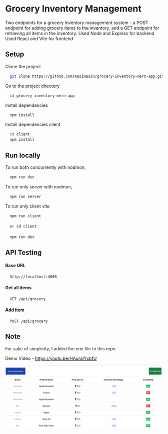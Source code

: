 
# Grocery Inventory Management

Two endpoints for a grocery inventory management system - a POST
endpoint for adding grocery items to the inventory, and a GET endpoint for
retrieving all items in the inventory.
Used Node and Express for backend
Used React and Vite for frontend



## Setup

Clone the project

```bash
  git clone https://github.com/KaziHasin/grocery-inventory-mern-app.git
```

Go to the project directory

```bash
  cd grocery-inventory-mern-app
```

Install dependencies

```bash
  npm install
```

Install dependencies client

```bash
  cd client
  npm install
```


## Run locally

To run both concurrently with nodmon, 

```bash
  npm run dev
```
To run only server with nodmon, 

```bash
  npm run server
```
To run only client vite 

```bash
  npm run client

  or cd client
  
  npm run dev
```


## API Testing

#### Base URL

```http
  http://localhost:4000
```

#### Get all items

```http
  GET /api/grocery
```
#### Add item

```http
  POST /api/grocery
```



## Note

For sake of simplicity, I added the.env file to this repo.

Demo Video - https://youtu.be/HAuraIYxbfU

![Logo](logo.png)

